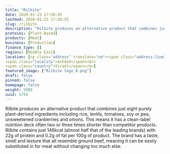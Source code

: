 ```yaml
---
title: "Rilbite"
date: 2020-01-23 17:50:55
lastmod: 2020-01-23 17:50:55
slug: /rilbite
description: "Rilbite produces an alternative product that combines just eight purely plant-derived ingredients including rice, lentils, tomatoes, soy or pea, unsweetened cranberries and onions. This means it has a clean-label nutrition deck often two or three times shorter than competitor products. Rilbite contains just 146kcal (almost half that of the leading brands) with 22g of protein and 0.2g of fat per 100g of product. The brand has a taste, smell and texture that all resemble ground beef, meaning it can be easily substituted in for meat without changing too much else."
proteins: [Plant-Based]
products: [Meat]
business: [Production]
finance_type: []
regions: [Middle East]
location: [<p class="address" translate="no"><span class="address-line1">Rambam Street</span><br>
<span class="locality">Ashdod</span><br>
<span class="country">Israel</span></p>]
featured_image: ["Rilbite logo_0.png"]
draft: false
pinned: false
homepage: false
weight: 5000
uuid: 5754
---
```

<p>Rilbite produces an alternative product that combines just eight purely plant-derived ingredients including rice, lentils, tomatoes, soy or pea, unsweetened cranberries and onions. This means it has a clean-label nutrition deck often two or three times shorter than competitor products. Rilbite contains just 146kcal (almost half that of the leading brands) with 22g of protein and 0.2g of fat per 100g of product. The brand has a taste, smell and texture that all resemble ground beef, meaning it can be easily substituted in for meat without changing too much else.</p>

